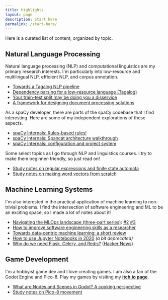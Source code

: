 ```yaml
---
title: Highlights 
layout: page
description: Start here 
permalink: /start-here/
---
```


Here is a curated list of content, organized by topic.


## Natural Language Processing 

Natural language processing (NLP) and computational linguistics are my primary
research interests. I'm particularly into low-resource and multilingual NLP,
efficient NLP, and corpus annotation.

- [Towards a Tagalog NLP pipeline](/notebook/2023/02/04/tagalog-pipeline/)
- [Dependency parsing for a low-resource language (Tagalog)](/notebook/2022/04/24/low-resource-dep-parse/)
- [Your train-test split may be doing you a disservice](/notebook/2022/08/02/splits/)
- [A framework for designing document processing solutions](/notebook/2022/06/19/document-processing-framework/)

As a spaCy developer, there are parts of the spaCy codebase that I find
interesting. Here are some of my independent explorations of these aspects.

- [spaCy Internals: Rules-based rules!](/notebook/2022/12/25/rules-based-rules/)
- [spaCy Internals: Spancat architecture walkthrough](/notebook/2022/07/16/spacy-registry/)
- [spaCy Internals: configuration and project system](/notebook/2021/11/20/spacy-v3/)

Some select topics as I go through NLP and linguistics courses. I try to make
them beginner-friendly, so just read on!

- [Study notes on regular expressions and finite state automata](/notebook/2022/10/07/finite-state-automata/)
- [Study notes on making word vectors from scratch](/notebook/2021/12/11/word-vectors/)


## Machine Learning Systems 

I'm also interested in the practical application of machine learning to
non-trivial problems. I find the intersection of software engineering and ML to
be an exciting space, so I made a lot of notes about it!

- [Navigating the MLOps landscape (three-part series)](/notebook/2021/05/10/navigating-the-mlops-landscape/): [#2](/notebook/2021/05/15/navigating-the-mlops-landscape-part-2/) [#3](/notebook/2021/05/30/navigating-the-mlops-landscape-part-3/)
- [How to improve software engineering skills as a researcher](/notebook/2020/11/15/data-science-swe/)
- [Towards data-centric machine learning: a short review](/notebook/2021/07/30/data-centric-ml/)
- [How to use Jupyter Notebooks in 2020](/notebook/2020/03/06/jupyter-notebooks-in-2020/) *(a bit deprecated)*
- [Why do we need Flask, Celery, and Redis?](/notebook/2019/11/08/flask-redis-celery-mcdo/) ([Hacker News](https://news.ycombinator.com/item?id=22901856))

## Game Development

I'm a hobbyist game dev and I love creating games. I am also a fan of
the Godot Engine and Pico-8. Play my games by visiting my [**itch.io
page**](https://othorizedshogun.itch.io).

- [What are Nodes and Scenes in Godot? A cooking perspective](/notebook/2021/04/19/godot-nodes-and-scenes/)
- [Study notes on Pico-8 movement](/notebook/2021/01/31/pico8-offset/)